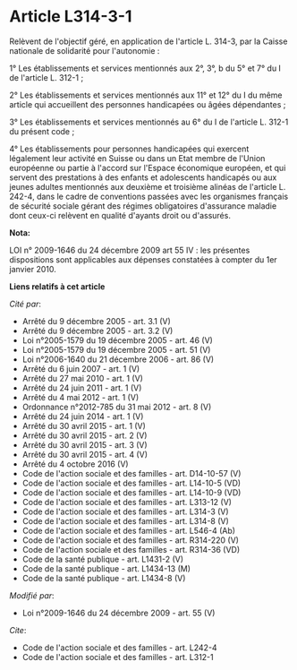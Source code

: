 # Article L314-3-1

Relèvent de l'objectif géré, en application de l'article L. 314-3, par la Caisse nationale de solidarité pour l'autonomie : 

1° Les établissements et services mentionnés aux 2°, 3°, b du 5° et 7° du I de l'article L. 312-1 ; 

2° Les établissements et services mentionnés aux 11° et 12° du I du même article qui accueillent des personnes handicapées ou
âgées dépendantes ; 

3° Les établissements et services mentionnés au 6° du I de l'article L. 312-1 du présent code ; 

4° Les établissements pour personnes handicapées qui exercent légalement leur activité en Suisse ou dans un Etat membre de
l'Union européenne ou partie à l'accord sur l'Espace économique européen, et qui servent des prestations à des enfants et
adolescents handicapés ou aux jeunes adultes mentionnés aux deuxième et troisième alinéas de l'article L. 242-4, dans le
cadre de conventions passées avec les organismes français de sécurité sociale gérant des régimes obligatoires d'assurance
maladie dont ceux-ci relèvent en qualité d'ayants droit ou d'assurés.

**Nota:**

LOI n° 2009-1646 du 24 décembre 2009 art 55 IV : les présentes dispositions sont applicables aux dépenses constatées à
compter du 1er janvier 2010.

**Liens relatifs à cet article**

_Cité par_:

  - Arrêté du 9 décembre 2005 - art. 3.1 (V)
  - Arrêté du 9 décembre 2005 - art. 3.2 (V)
  - Loi n°2005-1579 du 19 décembre 2005 - art. 46 (V)
  - Loi n°2005-1579 du 19 décembre 2005 - art. 51 (V)
  - Loi n°2006-1640 du 21 décembre 2006 - art. 86 (V)
  - Arrêté du 6 juin 2007 - art. 1 (V)
  - Arrêté du 27 mai 2010 - art. 1 (V)
  - Arrêté du 24 juin 2011 - art. 1 (V)
  - Arrêté du 4 mai 2012 - art. 1 (V)
  - Ordonnance n°2012-785 du 31 mai 2012 - art. 8 (V)
  - Arrêté du 24 juin 2014 - art. 1 (V)
  - Arrêté du 30 avril 2015 - art. 1 (V)
  - Arrêté du 30 avril 2015 - art. 2 (V)
  - Arrêté du 30 avril 2015 - art. 3 (V)
  - Arrêté du 30 avril 2015 - art. 4 (V)
  - Arrêté du 4 octobre 2016 (V)
  - Code de l'action sociale et des familles - art. D14-10-57 (V)
  - Code de l'action sociale et des familles - art. L14-10-5 (VD)
  - Code de l'action sociale et des familles - art. L14-10-9 (VD)
  - Code de l'action sociale et des familles - art. L313-12 (V)
  - Code de l'action sociale et des familles - art. L314-3 (V)
  - Code de l'action sociale et des familles - art. L314-8 (V)
  - Code de l'action sociale et des familles - art. L546-4 (Ab)
  - Code de l'action sociale et des familles - art. R314-220 (V)
  - Code de l'action sociale et des familles - art. R314-36 (VD)
  - Code de la santé publique - art. L1431-2 (V)
  - Code de la santé publique - art. L1434-13 (M)
  - Code de la santé publique - art. L1434-8 (V)

_Modifié par_:

  - Loi n°2009-1646 du 24 décembre 2009 - art. 55 (V)

_Cite_:

  - Code de l'action sociale et des familles - art. L242-4
  - Code de l'action sociale et des familles - art. L312-1
